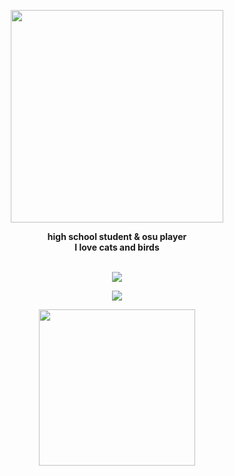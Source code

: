 
<p align="center"> 
<a href="https://c.tenor.com/7EO63mrqZ4MAAAAd/komi-san-dance.gif"><kbd><img src="https://cdn.discordapp.com/attachments/893072304714678272/950233655832379432/unknown.png" height="340">
</a>
  </p>

<p align="center">
  <b>high school student & osu player<br>I love cats and birds</b><br><br>
  
  <p align="center"><a href="https://steamcommunity.com/id/NotNowest/"><img src="https://img.shields.io/badge/Steam-000000?style=for-the-badge&logo=steam&logoColor=white">
</p>
  </a>
<p align="center"> <a href=""><img src="https://img.shields.io/badge/Discord-000000?style=for-the-badge&logo=discord&logoColor=white">

  </a>
</p>

<p align="center">
<a href="https://github.com/lakscastro"><img src="https://user-images.githubusercontent.com/84101654/156964670-0639940e-c1c0-45f0-af6f-16c627a24e05.png" height="250" weight>

</p>


